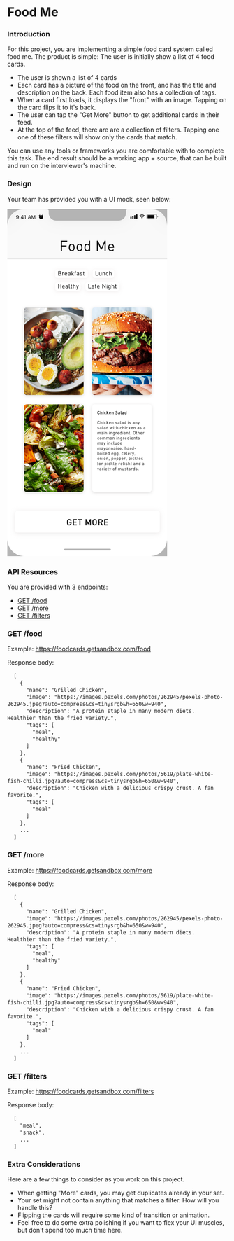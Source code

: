 # Food Me

### Introduction
For this project, you are implementing a simple food card system called food me.
The product is simple:  The user is initially show a list of 4 food cards.  

* The user is shown a list of 4 cards
* Each card has a picture of the food on the front, and has the title and description on the back. Each food item also has a collection of tags.
* When a card first loads, it displays the "front" with an image. Tapping on the card flips it to it's back.
* The user can tap the "Get More" button to get additional cards in their feed.
* At the top of the feed, there are are a collection of filters. Tapping one one of these filters will show only the cards that match.

You can use any tools or frameworks you are comfortable with to complete this task.
The end result should be a working app + source, that can be built and run on the interviewer's machine.

### Design
Your team has provided you with a UI mock, seen below:

![mock](/mock/iphone_mock.png "mock")

### API Resources
You are provided with 3 endpoints:

  - [GET /food](#get-food)
  - [GET /more](#get-more)
  - [GET /filters](#get-filters)

### GET /food

Example: https://foodcards.getsandbox.com/food

Response body:

      [
        {
          "name": "Grilled Chicken",
          "image": "https://images.pexels.com/photos/262945/pexels-photo-262945.jpeg?auto=compress&cs=tinysrgb&h=650&w=940",
          "description": "A protein staple in many modern diets.  Healthier than the fried variety.",
          "tags": [
            "meal",
            "healthy"
          ]
        },
        {
          "name": "Fried Chicken",
          "image": "https://images.pexels.com/photos/5619/plate-white-fish-chilli.jpg?auto=compress&cs=tinysrgb&h=650&w=940",
          "description": "Chicken with a delicious crispy crust. A fan favorite.",
          "tags": [
            "meal"
          ]
        },
        ...
      ]

### GET /more

Example: https://foodcards.getsandbox.com/more

Response body:

      [
        {
          "name": "Grilled Chicken",
          "image": "https://images.pexels.com/photos/262945/pexels-photo-262945.jpeg?auto=compress&cs=tinysrgb&h=650&w=940",
          "description": "A protein staple in many modern diets.  Healthier than the fried variety.",
          "tags": [
            "meal",
            "healthy"
          ]
        },
        {
          "name": "Fried Chicken",
          "image": "https://images.pexels.com/photos/5619/plate-white-fish-chilli.jpg?auto=compress&cs=tinysrgb&h=650&w=940",
          "description": "Chicken with a delicious crispy crust. A fan favorite.",
          "tags": [
            "meal"
          ]
        },
        ...
      ]

### GET /filters

Example: https://foodcards.getsandbox.com/filters

Response body:

      [
        "meal",
        "snack",
        ...
      ]

### Extra Considerations
Here are a few things to consider as you work on this project.

* When getting "More" cards, you may get duplicates already in your set.
* Your set might not contain anything that matches a filter. How will you handle this?
* Flipping the cards will require some kind of transition or animation.
* Feel free to do some extra polishing if you want to flex your UI muscles, but don't spend too much time here.

